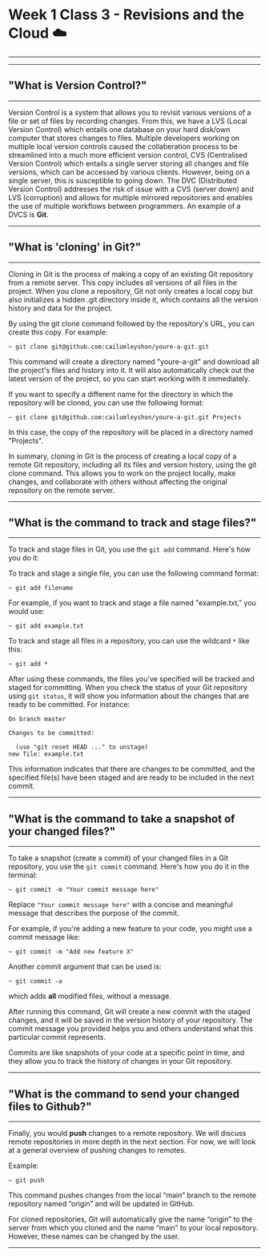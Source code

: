 # Week 1 Class 3 - Revisions and the Cloud ☁️
- - - - - - - - - - - - - - - - - - - - - - - 
- - - - - - - - - - - - - - - - - - - - - - -

## "What is Version Control?"
- - - - - - - - - - - - - - - -
Version Control is a system that allows you to revisit various versions of a file or set of files by recording changes. From this, we have a LVS (Local Version Control) which entails one database on your hard disk/own computer that stores changes to files. Multiple developers working on multiple local version controls caused the collaberation process to be streamlined into a much more efficient version control,
CVS (Centralised Version Control) which entails a single server storing all changes and file versions, which can be accessed by various clients. However, being on a single server, this is susceptible to going down. The DVC (Distributed Version Control) addresses the risk of issue with a CVS (server down) and LVS (corruption) and allows for multiple mirrored repositories and enables the use of multiple workflows between programmers. An example of a DVCS is **Git**.
- - - - - - - - - - - - - - - - -

## "What is 'cloning' in Git?"
- - - - - - - - - - - - - - - - -
Cloning in Git is the process of making a copy of an existing Git repository from a remote server. This copy includes all versions of all files in the project. When you clone a repository, Git not only creates a local copy but also initializes a hidden .git directory inside it, which contains all the version history and data for the project.

By using the git clone command followed by the repository's URL, you can create this copy. For example:
```
~ git clone git@github.com:cailumleyshon/youre-a-git.git
```
This command will create a directory named "youre-a-git" and download all the project's files and history into it. It will also automatically check out the latest version of the project, so you can start working with it immediately.

If you want to specify a different name for the directory in which the repository will be cloned, you can use the following format:
```
~ git clone git@github.com:cailumleyshon/youre-a-git.git Projects
```
In this case, the copy of the repository will be placed in a directory named "Projects".

In summary, cloning in Git is the process of creating a local copy of a remote Git repository, including all its files and version history, using the git clone command. This allows you to work on the project locally, make changes, and collaborate with others without affecting the original repository on the remote server.
- - - - - - - - - - - - - - - - - -

## "What is the command to track and stage files?"
- - - - - - - - - - - - - - - - - - 
To track and stage files in Git, you use the `git add` command. Here's how you do it:

To track and stage a single file, you can use the following command format:

```
~ git add filename
```

For example, if you want to track and stage a file named "example.txt," you would use:
```
~ git add example.txt
```

To track and stage all files in a repository, you can use the wildcard `*` like this:
```
~ git add *
```

After using these commands, the files you've specified will be tracked and staged for committing. When you check the status of your Git repository using `git status`, it will show you information about the changes that are ready to be committed. For instance:
```
On branch master

Changes to be committed:

  (use "git reset HEAD ..." to unstage)
new file: example.txt
```

This information indicates that there are changes to be committed, and the specified file(s) have been staged and are ready to be included in the next commit.
- - - - - - - - - - - - - - - - - - -

## "What is the command to take a snapshot of your changed files?"
- - - - - - - - - - - - - - - - - - - -
To take a snapshot (create a commit) of your changed files in a Git repository, you use the `git commit` command. Here's how you do it in the terminal:

```
~ git commit -m "Your commit message here"
```

Replace `"Your commit message here"` with a concise and meaningful message that describes the purpose of the commit.

For example, if you're adding a new feature to your code, you might use a commit message like:

```
~ git commit -m "Add new feature X"
```
Another commit argument that can be used is:

```
~ git commit -a
```
which adds **all** modified files, without a message.

After running this command, Git will create a new commit with the staged changes, and it will be saved in the version history of your repository. The commit message you provided helps you and others understand what this particular commit represents.

Commits are like snapshots of your code at a specific point in time, and they allow you to track the history of changes in your Git repository.
- - - - - - - - - - - - - - - - - - - 

## "What is the command to send your changed files to Github?"
- - - - - - - - - - - - - - - - - - - 
Finally, you would **push** changes to a remote repository. We will discuss remote repositories in more depth in the next section. For now, we will look at a general overview of pushing changes to remotes.

Example:

```
~ git push
```
This command pushes changes from the local “main” branch to the remote repository named “origin” and will be updated in GitHub.

For cloned repositories, Git will automatically give the name “origin” to the server from which you cloned and the name “main” to your local repository. However, these names can be changed by the user.
- - - - - - - - - - - - - - - - - - - - -
